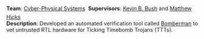 <!--start_month: May-->
<!--start_year: 2019-->
<!--end_month: Sept.-->
<!--end_year: 2019-->
<!--position: Graduate Research Intern-->
<!--institution: MIT Lincoln Laboratory-->
<!--location_city: Lexington-->
<!--location_state: MA-->

**Team**: [Cyber-Physical Systems](https://www.ll.mit.edu/r-d/cyber-security-and-information-sciences/cyber-physical-systems)
&#151; **Supervisors**:
[Kevin B. Bush](https://www.ll.mit.edu/biographies/kevin-b-bush) and
[Matthew Hicks](http://www.impedimenttoprogress.com/)
<br />
**Description**: Developed an automated verification tool called
[Bomberman](https://github.com/timothytrippel/bomberman) to vet untrusted RTL
hardware for Ticking Timebomb Trojans (TTTs).
